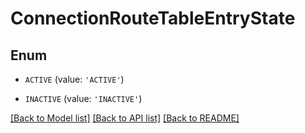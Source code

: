 # ConnectionRouteTableEntryState


## Enum

* `ACTIVE` (value: `'ACTIVE'`)

* `INACTIVE` (value: `'INACTIVE'`)

[[Back to Model list]](../README.md#documentation-for-models) [[Back to API list]](../README.md#documentation-for-api-endpoints) [[Back to README]](../README.md)


